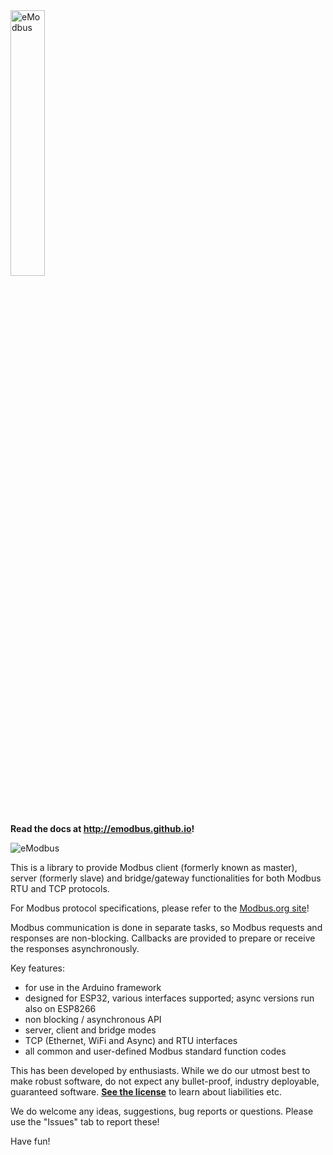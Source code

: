 
<img src=https://github.com/eModbus/eModbus/blob/master/eModbusLogo.png width="33%" alt="eModbus">

**Read the docs at http://emodbus.github.io!**

![eModbus](https://github.com/eModbus/eModbus/workflows/Building/badge.svg)

This is a library to provide Modbus client (formerly known as master), server (formerly slave) and bridge/gateway functionalities for both Modbus RTU and TCP protocols.

For Modbus protocol specifications, please refer to the [Modbus.org site](https://www.modbus.org/specs.php)!

Modbus communication is done in separate tasks, so Modbus requests and responses are non-blocking. Callbacks are provided to prepare or receive the responses asynchronously.

Key features:
- for use in the Arduino framework
- designed for ESP32, various interfaces supported; async versions run also on ESP8266
- non blocking / asynchronous API
- server, client and bridge modes
- TCP (Ethernet, WiFi and Async) and RTU interfaces
- all common and user-defined Modbus standard function codes 

This has been developed by enthusiasts. While we do our utmost best to make robust software, do not expect any bullet-proof, industry deployable, guaranteed software. [**See the license**](https://github.com/eModbus/eModbus/blob/master/license.md) to learn about liabilities etc.

We do welcome any ideas, suggestions, bug reports or questions. Please use the "Issues" tab to report these!

Have fun!
